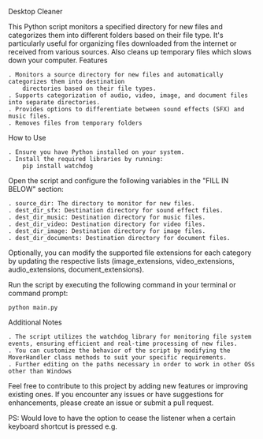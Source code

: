 Desktop Cleaner

This Python script monitors a specified directory for new files and categorizes them into different folders based on their file type. It's particularly useful for organizing files downloaded from the internet or received from various sources.
Also cleans up temporary files which slows down your computer.
Features

    . Monitors a source directory for new files and automatically categorizes them into destination 
        directories based on their file types.
    . Supports categorization of audio, video, image, and document files into separate directories.
    . Provides options to differentiate between sound effects (SFX) and music files.
    . Removes files from temporary folders

How to Use
    
    . Ensure you have Python installed on your system.
    . Install the required libraries by running:
        pip install watchdog
        

Open the script and configure the following variables in the "FILL IN BELOW" section:

    . source_dir: The directory to monitor for new files.
    . dest_dir_sfx: Destination directory for sound effect files.
    . dest_dir_music: Destination directory for music files.
    . dest_dir_video: Destination directory for video files.
    . dest_dir_image: Destination directory for image files.
    . dest_dir_documents: Destination directory for document files.

Optionally, you can modify the supported file extensions for each category by updating the respective lists (image_extensions, video_extensions, audio_extensions, document_extensions).

Run the script by executing the following command in your terminal or command prompt:


    python main.py


Additional Notes

    . The script utilizes the watchdog library for monitoring file system events, ensuring efficient and real-time processing of new files.
    . You can customize the behavior of the script by modifying the MoverHandler class methods to suit your specific requirements.
    . Further editing on the paths necessary in order to work in other OSs other than Windows

Feel free to contribute to this project by adding new features or improving existing ones. If you encounter any issues or have suggestions for enhancements, please create an issue or submit a pull request.

PS: Would love to have the option to cease the listener when a certain keyboard shortcut is pressed e.g.
